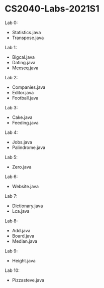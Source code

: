 # CS2040-Labs-2021S1
Lab 0:
  * Statistics.java
  * Transpose.java
  
Lab 1: 
  * Bigcal.java
  * Dating.java
  * Mexseq.java
  
Lab 2:
  * Companies.java
  * Editor.java
  * Football.java
  
Lab 3:
  * Cake.java
  * Feeding.java
  
Lab 4:
  * Jobs.java
  * Palindrome.java
  
Lab 5:
  * Zero.java
  
Lab 6:
  * Website.java

Lab 7:
  * Dictionary.java
  * Lca.java
  
Lab 8:
  * Add.java
  * Board.java
  * Median.java
  
Lab 9:
  * Height.java
  
Lab 10:
  * Pizzasteve.java
  
